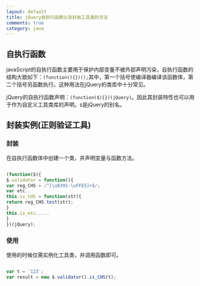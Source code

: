 ```yaml
---
layout: default
title: jQuery自执行函数以及封装工具类的方法
comments: true
category: java
---
```



## 自执行函数

javaScript的自执行函数主要用于保护内部变量不被外部声明污染，自执行函数的结构大致如下：`(function(){})();`其中，第一个括号使编译器编译该函数体，第二个括号另函数执行。这种用法在jQuery的类库中十分常见。

jQuery的自执行函数声明：`(function($){})(jQuery)`。因此其封装特性也可以用于作为自定义工具类库的声明。`$`是jQuery的别名。

## 封装实例(正则验证工具)

### 封装
在自执行函数体中创建一个类，并声明变量与函数方法。

```javascript

(function($){
$.validator = function(){
var reg_CHS = /^[\u0391-\uFFE5]+$/;
var etc..
this.is_CHS = function(str){
return reg_CHS.test(str);
}
this.is_etc.....
}
})(jQuery);

```

### 使用

使用的时候仅需实例化工具类，并调用函数即可。

```javascript

var t = '123';
var result = new $.validator().is_CHS(t);

```
